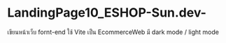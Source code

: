 # LandingPage10_ESHOP-Sun.dev-
เขียนหน้าเว็บ fornt-end ใช้ Vite เป็น EcommerceWeb มี dark mode / light mode
